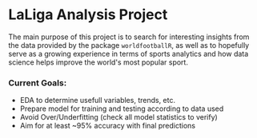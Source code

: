 # LaLiga Analysis Project
The main purpose of this project is to search for interesting insights from the data provided by the package `worldfootballR`, as well as to hopefully serve as a growing experience in terms of sports analytics and how data science helps improve the world's most popular sport.

### Current Goals: 
* EDA to determine usefull variables, trends, etc.
* Prepare model for training and testing according to data used
* Avoid Over/Underfitting (check all model statistics to verify)
* Aim for at least ~95% accuracy with final predictions
